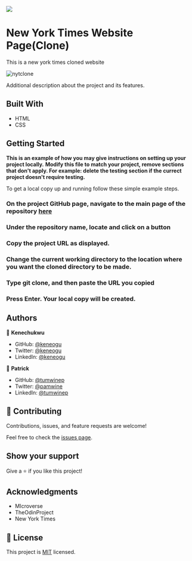 ![](https://img.shields.io/badge/Microverse-blueviolet)

# New York Times Website Page(Clone)

This is a new york times cloned website

![nytclone](https://user-images.githubusercontent.com/53356820/100283344-a3253f00-2f6d-11eb-9392-a9a8115fc081.png)

Additional description about the project and its features.

## Built With

- HTML
- CSS

## Getting Started

**This is an example of how you may give instructions on setting up your project locally.**
**Modify this file to match your project, remove sections that don't apply. For example: delete the testing section if the currect project doesn't require testing.**


To get a local copy up and running follow these simple example steps.

### On the project GitHub page, navigate to the main page of the repository [here](https://github.com/keneogu/New-York-Times-Clone-Webpage/tree/milestone_one_two)

### Under the repository name, locate and click on a button

### Copy the project URL as displayed.

### Change the current working directory to the location where you want the cloned directory to be made.

### Type git clone, and then paste the URL you copied

### Press Enter. Your local copy will be created.



## Authors

👤 **Kenechukwu**

- GitHub: [@keneogu](https://github.com/keneogu)
- Twitter: [@keneogu](https://twitter.com/keneogu)
- LinkedIn: [@keneogu](https://www.linkedin.com/in/oguagbaka-kenechukwu-8b2289179/)

👤 **Patrick**

- GitHub: [@tumwinep](https://github.com/tumwinep)
- Twitter: [@pamwine](https://twitter.com/pamwine)
- LinkedIn: [@tumwinep](https://www.linkedin.com/in/patrick-tumwine-amwine-0aa41652/)

## 🤝 Contributing

Contributions, issues, and feature requests are welcome!

Feel free to check the [issues page](issues/).

## Show your support

Give a ⭐️ if you like this project!

## Acknowledgments

- MIcroverse
- TheOdinProject
- New York Times

## 📝 License

This project is [MIT](lic.url) licensed.
